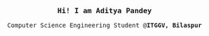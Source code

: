 <h3 align="center"> <samp> Hi! I am<b> Aditya Pandey</b></samp></h3>
<p align="center"> 
  <samp>Computer Science Engineering Student @<b>ITGGV, Bilaspur</b></samp>
</p>
